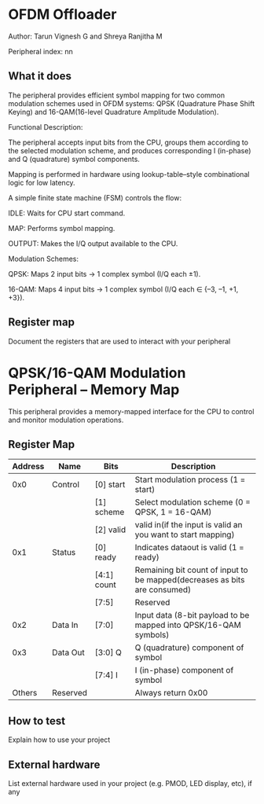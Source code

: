 <!---

This file is used to generate your project datasheet. Please fill in the information below and delete any unused
sections.

The peripheral index is the number TinyQV will use to select your peripheral.  You will pick a free
slot when raising the pull request against the main TinyQV repository, and can fill this in then.  You
also need to set this value as the PERIPHERAL_NUM in your test script.

You can also include images in this folder and reference them in the markdown. Each image must be less than
512 kb in size, and the combined size of all images must be less than 1 MB.
-->

# OFDM Offloader 

Author: Tarun Vignesh G and Shreya Ranjitha M

Peripheral index: nn

## What it does

The peripheral provides efficient symbol mapping for two common modulation schemes used in OFDM systems: QPSK (Quadrature Phase Shift Keying) and 16-QAM(16-level Quadrature Amplitude Modulation).

Functional Description:

The peripheral accepts input bits from the CPU, groups them according to the selected modulation scheme, and produces corresponding I (in-phase) and Q (quadrature) symbol components.

Mapping is performed in hardware using lookup-table–style combinational logic for low latency.

A simple finite state machine (FSM) controls the flow:

IDLE: Waits for CPU start command.

MAP: Performs symbol mapping.

OUTPUT: Makes the I/Q output available to the CPU.

Modulation Schemes:

QPSK: Maps 2 input bits → 1 complex symbol (I/Q each ±1).

16-QAM: Maps 4 input bits → 1 complex symbol (I/Q each ∈ {–3, –1, +1, +3}).

## Register map

Document the registers that are used to interact with your peripheral
# QPSK/16-QAM Modulation Peripheral – Memory Map

This peripheral provides a memory-mapped interface for the CPU to control and monitor modulation operations.

## Register Map

| Address | Name        | Bits        | Description                                                                 |
|---------|-------------|-------------|-----------------------------------------------------------------------------|
| 0x0     | Control     | [0] start   | Start modulation process (1 = start)                                        |
|         |             | [1] scheme  | Select modulation scheme (0 = QPSK, 1 = 16-QAM)                             |
|         |             | [2] valid   | valid in(if the input is valid an you want to start mapping)                |                                   |         |             | [7:3]       | Reserved                                                                    |
| 0x1     | Status      | [0] ready   | Indicates dataout is valid (1 = ready)                                      |
|         |             | [4:1] count | Remaining bit count of input to be mapped(decreases as bits are consumed)   |                     
|         |             | [7:5]       | Reserved                                                                    |
| 0x2     | Data In     | [7:0]       | Input data (8-bit payload to be mapped into QPSK/16-QAM symbols)            |
| 0x3     | Data Out    | [3:0] Q     | Q (quadrature) component of symbol                                          |
|         |             | [7:4] I     | I (in-phase) component of symbol                                            |
| Others  | Reserved    |             | Always return 0x00                                                          |

## How to test

Explain how to use your project

## External hardware

List external hardware used in your project (e.g. PMOD, LED display, etc), if any
